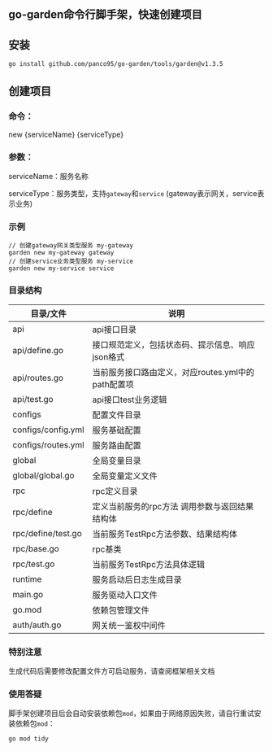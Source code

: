 ## go-garden命令行脚手架，快速创建项目

## 安装

`go install github.com/panco95/go-garden/tools/garden@v1.3.5`

## 创建项目

### 命令：

new {serviceName} {serviceType}

### 参数：

serviceName：服务名称

serviceType：服务类型，支持`gateway`和`service` (gateway表示网关，service表示业务)

### 示例

```shell
// 创建gateway网关类型服务 my-gateway
garden new my-gateway gateway
// 创建service业务类型服务 my-service
garden new my-service service
```

### 目录结构

|         目录/文件          |                              说明                               |
| ---------------------- | --------------------------------------------------------------- |
| api                           | api接口目录 |
| api/define.go                | 接口规范定义，包括状态码、提示信息、响应json格式                                                       |
| api/routes.go      | 当前服务接口路由定义，对应routes.yml中的path配置项                    |
| api/test.go      | api接口test业务逻辑                                                     |
| configs    |  配置文件目录                   |
| configs/config.yml    | 服务基础配置                                                     |
| configs/routes.yml  | 服务路由配置                            |
| global                   | 全局变量目录                           |
| global/global.go  |     全局变量定义文件                      |
| rpc    |  rpc定义目录                 |
| rpc/define   | 定义当前服务的rpc方法 调用参数与返回结果结构体                                                  |
| rpc/define/test.go   | 当前服务TestRpc方法参数、结果结构体
| rpc/base.go   | rpc基类
| rpc/test.go    |当前服务TestRpc方法具体逻辑
| runtime  | 服务启动后日志生成目录
| main.go  |服务驱动入口文件
| go.mod  | 依赖包管理文件
| auth/auth.go  | 网关统一鉴权中间件

### 特别注意

生成代码后需要修改配置文件方可启动服务，请查阅框架相关文档

### 使用答疑

脚手架创建项目后会自动安装依赖包`mod`，如果由于网络原因失败，请自行重试安装依赖包`mod`：

```
go mod tidy
```

